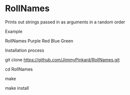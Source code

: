# RollNames
Prints out strings passed in as arguments in a random order

Example

RollNames Purple Red Blue Green

Installation process

git clone https://github.com/JimmyPinkard/RollNames.git

cd RollNames

make

make install
